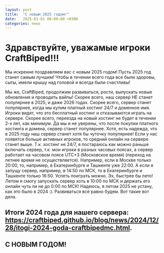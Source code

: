 ```yaml
---
layout: post
title:  "С новым 2025 годом!"
date:   2025-01-01 00:00:00 +0300
categories: news
---
```

# Здравствуйте, уважамые игроки CraftBiped!!!
Мы искренне поздравляем вас с новым 2025 годом! Пусть 2025 год станет самым лучшим! Чтобы в течении всего года все были здоровы, сыты, имели крышу над головой и всегда были счастливы!

Мы же, CraftBiped, продолжим развиваться, рости, выпускать новые обновления и проводить вайпы! Скорее всего, наш сервер НЕ станет популярнее в 2025, и даже 2026 годах. Скорее всего, сервер станет популярнее, когда мы купим платный хостинг 24/7 и доменное имя. Игроки видят, что это бесплатный хостинг и отказываются играть на сервере. Скорее всего, переезда на новый хостинг не будет в течении 2-х лет, как минимум. Да мы и не уверены, что после покупки платного хостинга и домена, сервер станет популярнее. Хотя, есть надежда, что в 2025 году наш сервер станет хотя бы чуточку популярнее! Если у нас появятся больше активных игроков, то средний онлайн на сервере станет выше. Т.к. хостинг не 24/7, я постараюсь как можно раньше включать сервер, т.к. мои игроки в разных часовых поясах, а сервер работает на часовом поясе UTC+3 (Московское время) (переход на летнее время не осуществляется). Например, если в Москве только 20:00, то, например, в Екатеринбурге и Ташкенте уже 22:00. А если я запущу сервер, например, в 14:50 по МСК, то в Екатеринбурге и Ташкенте только 16:50. Успеть поиграть можно. Эх, быстрее бы лето! Летом я смогу запускать сервер хоть в 10:00 по МСК и держать его онлайн чуть ли не до 0:00 по МСК! Надеюсь, я летом 2025 не устану, как это было в 2024 :). Развиваться всё равно будем. Вот такие вот дела.

## Итоги 2024 года для нашего сервера: <https://craftbiped.github.io/blog/news/2024/12/28/itogi-2024-goda-craftbipedmc.html>.
## С НОВЫМ ГОДОМ!
